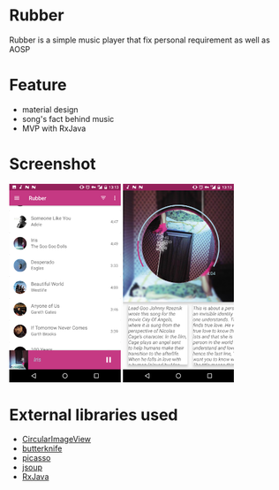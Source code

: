# Rubber

Rubber is a simple music player that fix personal requirement as well as AOSP

# Feature

* material design
* song's fact behind music
* MVP with RxJava

# Screenshot
<img src="screenshot/Screenshot_20161008-131338.png" width="40%" height="40%">  <img src="screenshot/Screenshot_20161008-131334.png" width="40%" height="40%">

# External libraries used 

* [CircularImageView](https://github.com/lopspower/CircularImageView)
* [butterknife](https://github.com/JakeWharton/butterknife)
* [picasso](https://github.com/square/picasso)
* [jsoup](https://github.com/jhy/jsoup)
* [RxJava](https://github.com/ReactiveX/RxJava)


